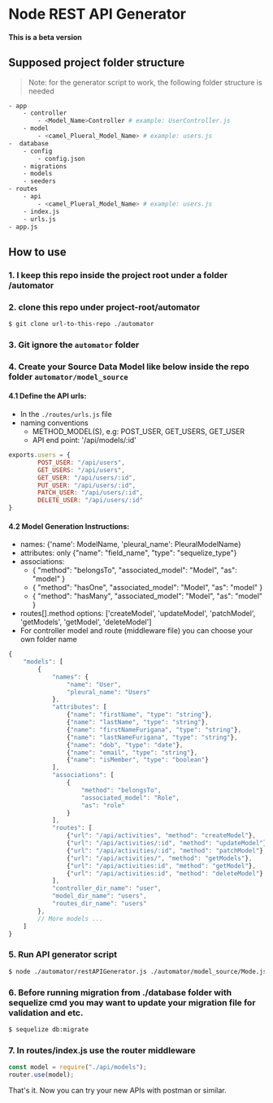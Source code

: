 # Node REST API Generator
#### This is a beta version

## Supposed project folder structure
> Note: for the generator script to work, the following folder structure is needed

```bash
- app
    - controller
        - <Model_Name>Controller # example: UserController.js
    - model
        - <camel_Plueral_Model_Name> # example: users.js
-  database
    - config
        - config.json
    - migrations
    - models
    - seeders
- routes
    - api
        - <camel_Plueral_Model_Name> # example: users.js
    - index.js
    - urls.js
- app.js
```

## How to use

### 1. I keep this repo inside the project root under a folder /automator

### 2. clone this repo under project-root/automator
```bash
$ git clone url-to-this-repo ./automator
```

### 3. Git ignore the `automator` folder

### 4. Create your Source Data Model like below inside the repo folder `automator/model_source`

#### 4.1 Define the API urls:

- In the `./routes/urls.js` file
- naming conventions
    - METHOD_MODEL(S), e.g: POST_USER, GET_USERS, GET_USER
    - API end point: '/api/models/:id'

```js
exports.users = {
        POST_USER: "/api/users",
        GET_USERS: "/api/users",
        GET_USER: "/api/users/:id",
        PUT_USER: "/api/users/:id",
        PATCH_USER: "/api/users/:id",
        DELETE_USER: "/api/users/:id"
}
```

#### 4.2 Model Generation Instructions:

- names: {'name': ModelName, 'pleural_name': PleuralModelName}
- attributes: only {"name": "field_name", "type": "sequelize_type"}
- associations:
    - { "method": "belongsTo", "associated_model": "Model", "as": "model" }
    - { "method": "hasOne", "associated_model": "Model", "as": "model" }
    - { "method": "hasMany", "associated_model": "Model", "as": "model" }
- routes[].method options: ['createModel', 'updateModel', 'patchModel', 'getModels', 'getModel', 'deleteModel']
- For controller model and route (middleware file) you can choose your own folder name

```js
{
    "models": [
        {
            "names": {
                "name": "User",
                "pleural_name": "Users"
            },
            "attributes": [
                {"name": "firstName", "type": "string"},
                {"name": "lastName", "type": "string"},
                {"name": "firstNameFurigana", "type": "string"},
                {"name": "lastNameFurigana", "type": "string"},
                {"name": "dob", "type": "date"},
                {"name": "email", "type": "string"},
                {"name": "isMember", "type": "boolean"}
            ],
            "associations": [
                {
                    "method": "belongsTo",
                    "associated_model": "Role",
                    "as": "role"
                }
            ],
            "routes": [
                {"url": "/api/activities", "method": "createModel"},
                {"url": "/api/activities/:id", "method": "updateModel"},
                {"url": "/api/activities/:id", "method": "patchModel"},
                {"url": "/api/activities/", "method": "getModels"},
                {"url": "/api/activities:id", "method": "getModel"},
                {"url": "/api/activities:id", "method": "deleteModel"}
            ],
            "controller_dir_name": "user",
            "model_dir_name": "users",
            "routes_dir_name": "users"
        },
        // More models ...
    ]
}
```

### 5. Run API generator script

```bash
$ node ./automator/restAPIGenerator.js ./automator/model_source/Mode.js ./automator/model_source/AnotherMode.js
```

### 6. Before running migration from ./database folder with sequelize cmd you may want to update your migration file for validation and etc.

```bash
$ sequelize db:migrate
```

### 7. In routes/index.js use the router middleware
```js
const model = require("./api/models");
router.use(model);
```

That's it. Now you can try your new APIs with postman or similar.